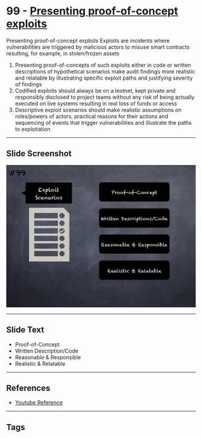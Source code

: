 
# 99 - [Presenting proof-of-concept exploits](./Presenting%20proof-of-concept%20exploits.md)

Presenting proof-of-concept exploits Exploits are incidents where vulnerabilities are triggered by malicious actors to misuse smart contracts resulting, for example, in stolen/frozen assets 

1. Presenting proof-of-concepts of such exploits either in code or written descriptions of hypothetical scenarios make audit findings more realistic and relatable by illustrating specific exploit paths and justifying severity of findings
2. Codified exploits should always be on a testnet, kept private and responsibly disclosed to project teams without any risk of being actually executed on live systems resulting in real loss of funds or access
3. Descriptive exploit scenarios should make realistic assumptions on roles/powers of actors, practical reasons for their actions and sequencing of events that trigger vulnerabilities and illustrate the paths to exploitation
___
## Slide Screenshot
![099.png](../../images/6.Audit%20Techniques%20and%20Tools%20101/099.png)
___
## Slide Text
- Proof-of-Concept
- Written Description/Code
- Reasonable & Responsible
- Realistic & Relatable
___
## References
- [Youtube Reference](https://youtu.be/dgITqd3mkDk?t=1912)
___
## Tags
